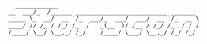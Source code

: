 <pre>
  <code>
  ____________                                          
__  ___/_  /______ __________________________ _______ 
_____ \_  __/  __ `/_  ___/_  ___/  ___/  __ `/_  __ \
____/ // /_ / /_/ /_  /   _(__  )/ /__ / /_/ /_  / / /
/____/ \__/ \__,_/ /_/    /____/ \___/ \__,_/ /_/ /_/ 
  <code>
</pre>
